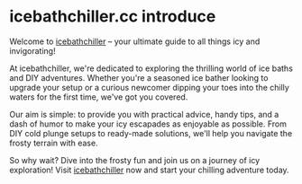 # icebathchiller.cc introduce
Welcome to [icebathchiller](https://icebathchiller.cc/) – your ultimate guide to all things icy and invigorating! 

At icebathchiller, we're dedicated to exploring the thrilling world of ice baths and DIY adventures. Whether you're a seasoned ice bather looking to upgrade your setup or a curious newcomer dipping your toes into the chilly waters for the first time, we've got you covered.

Our aim is simple: to provide you with practical advice, handy tips, and a dash of humor to make your icy escapades as enjoyable as possible. From DIY cold plunge setups to ready-made solutions, we'll help you navigate the frosty terrain with ease.

So why wait? Dive into the frosty fun and join us on a journey of icy exploration! Visit [icebathchiller](https://icebathchiller.cc/) now and start your chilling adventure today.
